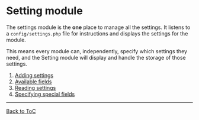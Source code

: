 # Setting module

The settings module is the **one** place to manage all the settings. It listens to a `config/settings.php` file for instructions and displays the settings for the module.

This means every module can, independently, specify which settings they need, and the Setting module will display and handle the storage of those settings.

1. [Adding settings](/Setting-Module/adding-settings.md)
2. [Available fields](/Setting-Module/available-fields.md)
2. [Reading settings](/Setting-Module/reading-settings.md)
3. [Specifying special fields](/Setting-Module/specific-settings.md)


***

[Back to ToC](../readme.md)